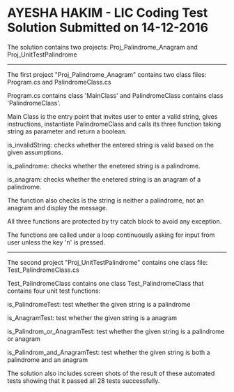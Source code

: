 # AYESHA HAKIM - LIC Coding Test Solution Submitted on 14-12-2016

The solution contains two projects: Proj_Palindrome_Anagram and Proj_UnitTestPalindrome

***************************************************************************************************************
The first project "Proj_Palindrome_Anagram" contains two class files: Program.cs and PalindromeClass.cs

Program.cs contains class 'MainClass' and PalindromeClass contains class 'PalindromeClass'.

Main Class is the entry point that invites user to enter a valid string, gives instructions, 
instantiate PalindromeClass and calls its three function taking string as parameter and return a boolean.

is_invalidString: checks whether the entered string is valid based on the given assumptions.

is_palindrome: checks whether the enetered string is a palindrome.

is_anagram: checks whether the enetered string is an anagram of a palindrome.

The function also checks is the string is neither a palindrome, not an anagram and display the message.

All three functions are protected by try catch block to avoid any exception.

The functions are called under a loop continuously asking for input from user unless the key 'n' is pressed.

******************************************************************************************************************

The second project "Proj_UnitTestPalindrome" contains one class file: Test_PalindromeClass.cs

Test_PalindromeClass contains one class Test_PalindromeClass that contains four unit test functions:

is_PalindromeTest: test whether the given string is a palindrome

is_AnagramTest: test whether the given string is a anagram

is_Palindrom_or_AnagramTest: test whether the given string is a palindrome or anagram

is_Palindrom_and_AnagramTest: test whether the given string is both a palindrome and an anagram

The solution also includes screen shots of the result of these automated tests showing that it passed all 28 tests successfully.
